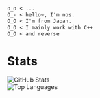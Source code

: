 ```markdown
o_o < ...  
O_- < hello~, I'm nos.  
O_O < I'm from Japan.  
O_O < I mainly work with C++
O_O < and reverse
```
# Stats
![GitHub Stats](https://github-readme-stats.vercel.app/api?username=nosdayoo&show_icons=true&theme=radical)  
![Top Languages](https://github-readme-stats.vercel.app/api/top-langs/?username=nosdayoo&layout=compact&theme=radical)


